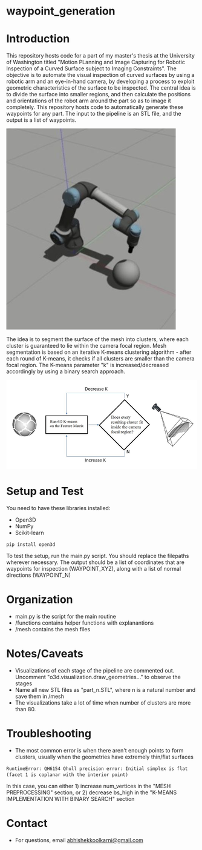 # waypoint_generation

# Introduction

This repository hosts code for a part of my master's thesis at the University of Washington titled "Motion PLanning and Image Capturing for Robotic Inspection of a Curved Surface subject to Imaging Constraints". The objective is to automate the visual inspection of curved surfaces by using a robotic arm and an eye-in-hand camera, by developing a process to exploit geometric characteristics of the surface to be inspected. The central idea is to divide the surface into smaller regions, and then calculate the positions and orientations of the robot arm around the part so as to image it completely. This repository hosts code to automatically generate these waypoints for any part. The input to the pipeline is an STL file, and the output is a list of waypoints.

![](images/robot.JPG)

The idea is to segment the surface of the mesh into clusters, where each cluster is guaranteed to lie within the camera focal region. Mesh segmentation is based on an iterative K-means clustering algorithm - after each round of K-means, it checks if all clusters are smaller than the camera focal region. The K-means parameter "k" is increased/decreased accordingly by using a binary search approach.

![](images/algorithm.JPG)

# Setup and Test

You need to have these libraries installed:
- Open3D
- NumPy
- Scikit-learn

```
pip install open3d
```

To test the setup, run the main.py script. You should replace the filepaths wherever necessary. The output should be a list of coordinates that are waypoints for inspection (WAYPOINT_XYZ), along with a list of normal directions (WAYPOINT_N)

# Organization

- main.py is the script for the main routine
- /functions contains helper functions with explanantions
- /mesh contains the mesh files

# Notes/Caveats
- Visualizations of each stage of the pipeline are commented out. Uncomment "o3d.visualization.draw_geometries..." to observe the stages
- Name all new STL files as "part_n.STL", where n is a natural number and save them in /mesh
- The visualizations take a lot of time when number of clusters are more than 80.



# Troubleshooting
- The most common error is when there aren't enough points to form clusters, usually when the geometries have extremely thin/flat surfaces
```
RuntimeError: QH6154 Qhull precision error: Initial simplex is flat (facet 1 is coplanar with the interior point)
```
In this case, you can either 1) increase num_vertices in the "MESH PREPROCESSING" section, or 2) decrease bs_high in the "K-MEANS IMPLEMENTATION WITH BINARY SEARCH" section


# Contact
- For questions, email abhishekkoolkarni@gmail.com







